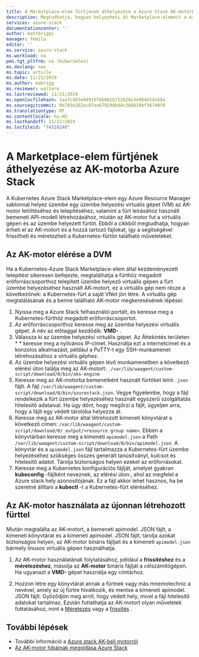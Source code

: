 ```yaml
---
title: A Marketplace-elem fürtjének áthelyezése a Azure Stack AK-motorba | Microsoft Docs
description: Megtudhatja, hogyan helyezheti át Marketplace-elemeit a Azure Stack.
services: azure-stack
documentationcenter: ''
author: mattbriggs
manager: femila
editor: ''
ms.service: azure-stack
ms.workload: na
pms.tgt_pltfrm: na (Kubernetes)
ms.devlang: nav
ms.topic: article
ms.date: 11/21/2019
ms.author: mabrigg
ms.reviewer: waltero
ms.lastreviewed: 11/21/2019
ms.openlocfilehash: 1aa7c403e9491bf8b081b712620a3e984e5dc68a
ms.sourcegitcommit: 0b783e262ac87ae67929dbd4c366b19bf36740f0
ms.translationtype: MT
ms.contentlocale: hu-HU
ms.lasthandoff: 11/22/2019
ms.locfileid: "74310240"
---
```

# <a name="move-your-marketplace-item-cluster-to-the-aks-engine-on-azure-stack"></a>A Marketplace-elem fürtjének áthelyezése az AK-motorba Azure Stack

A Kubernetes Azure Stack Marketplace-elem egy Azure Resource Manager sablonnal helyez üzembe egy üzembe helyezési virtuális gépet (VM) az AK-motor letöltéséhez és telepítéséhez, valamint a fürt leírásához használt bemeneti API-modell létrehozásához, miután az AK-motor fut a virtuális gépen és az üzembe helyezett fürtöt. Ebből a cikkből megtudhatja, hogyan érheti el az AK-motort és a hozzá tartozó fájlokat, így a segítségével frissítheti és méretezheti a Kubernetes-fürtön található műveleteket.

## <a name="access-aks-engine-in-the-dvm"></a>Az AK-motor elérése a DVM

Ha a Kubernetes-Azure Stack Marketplace-elem által kezdeményezett telepítést sikeresen befejezte, megtalálhatja a fürthöz megadott erőforráscsoporthoz telepített üzembe helyező virtuális gépen a fürt üzembe helyezéséhez használt AK-motort, ez a virtuális gép nem része a következőnek: a Kubernetes-fürt a saját VNet jön létre. A virtuális gép megtalálásának és a benne található AK-motor megkeresésének lépései:

1.  Nyissa meg a Azure Stack felhasználói portált, és keresse meg a Kubernetes-fürthöz megadott erőforráscsoportot.
2.  Az erőforráscsoporthoz keresse meg az üzembe helyezési virtuális gépet. A név az előtaggal kezdődik: **VMD-** .
3.  Válassza ki az üzembe helyezési virtuális gépet. Az Áttekintés területen * * keresse meg a nyilvános IP-címet. Használja ezt a internetcímet és a konzolos alkalmazást, például a PuTTY-t egy SSH-munkamenet létrehozásához a virtuális géphez.
4.  Az üzembe helyezési virtuális gépen lévő munkamenetben a következő elérési úton találja meg az AK-motort: `./var/lib/waagent/custom-script/download/0/bin/aks-engine`
5.  Keresse meg az AK-motorba bemenetként használt fürtöket leíró `.json` fájlt. A fájl `/var/lib/waagent/custom-script/download/0/bin/azurestack.json`. Vegye figyelembe, hogy a fájl rendelkezik a fürt üzembe helyezéséhez használt egyszerű szolgáltatás hitelesítő adataival. Ha úgy dönt, hogy megőrzi a fájlt, ügyeljen arra, hogy a fájlt egy védett tárolóba helyezze át.
6.  Keresse meg az AK-motor által létrehozott kimeneti könyvtárat a következő címen: `/var/lib/waagent/custom-script/download/0/_output/<resource group name>`. Ebben a könyvtárban keresse meg a kimeneti `apimodel.json` a Path `/var/lib/waagent/custom-script/download/0/bin/apimodel.json`. A könyvtár és a `apimodel.json` fájl tartalmazza a Kubernetes-fürt üzembe helyezéséhez szükséges összes generált tanúsítványt, kulcsot és hitelesítő adatot. Tárolja biztonságos helyen ezeket az erőforrásokat.
7.  Keresse meg a Kubernetes konfigurációs fájlját, amelyet gyakran **kubeconfig** -fájlként neveznek, az elérési úton:, ahol az megfelel a Azure stack hely azonosítójának. Ez a fájl akkor lehet hasznos, ha be szeretné állítani a **kubectl** -t a Kubernetes-fürt eléréséhez.

## <a name="use-the-aks-engine-with-your-newly-created-cluster"></a>Az AK-motor használata az újonnan létrehozott fürttel

Miután megtalálta az AK-motort, a bemeneti apimodel. JSON fájlt, a kimeneti könyvtárat és a kimeneti apimodel. JSON fájlt, tárolja azokat biztonságos helyen, az AK-motor bináris fájljait és a kimeneti `apimodel.json` bármely linuxos virtuális gépen használhatja.

1.  Az AK-motor használatának folytatásához, például a **frissítéshez** és a **méretezéshez**, másolja az **AK-motor** bináris fájlját a célszámítógépen. Ha ugyanazt a **VMD-** gépet használja egy címtárhoz.

2.  Hozzon létre egy könyvtárat annak a fürtnek vagy más mnemotechnic a nevével, amely az új fürtre hivatkozik, és mentse a kimeneti apimodel. JSON fájlt. Győződjön meg arról, hogy védett hely, mivel a fájl hitelesítő adatokat tartalmaz. Ezután futtathatja az AK-motort olyan műveletek futtatásához, mint a [Méretezés](azure-stack-kubernetes-aks-engine-scale.md) vagy a [frissítés](azure-stack-kubernetes-aks-engine-upgrade.md) .

## <a name="next-steps"></a>További lépések

- További információ a [Azure stack AK-beli motorról](azure-stack-kubernetes-aks-engine-overview.md)  
- [Az AK-motor hibáinak megoldása Azure Stack](azure-stack-kubernetes-aks-engine-troubleshoot.md)  

